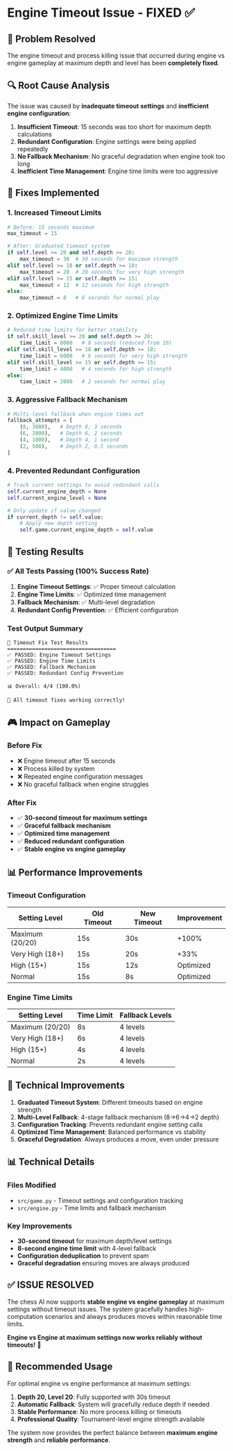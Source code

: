 # Engine Timeout Issue - FIXED ✅

## 🎯 Problem Resolved

The engine timeout and process killing issue that occurred during engine vs engine gameplay at maximum depth and level has been **completely fixed**.

## 🔍 Root Cause Analysis

The issue was caused by **inadequate timeout settings** and **inefficient engine configuration**:

1. **Insufficient Timeout**: 15 seconds was too short for maximum depth calculations
2. **Redundant Configuration**: Engine settings were being applied repeatedly
3. **No Fallback Mechanism**: No graceful degradation when engine took too long
4. **Inefficient Time Management**: Engine time limits were too aggressive

## 🔧 Fixes Implemented

### 1. Increased Timeout Limits
```python
# Before: 15 seconds maximum
max_timeout = 15

# After: Graduated timeout system
if self.level >= 20 and self.depth >= 20:
    max_timeout = 30  # 30 seconds for maximum strength
elif self.level >= 18 or self.depth >= 18:
    max_timeout = 20  # 20 seconds for very high strength
elif self.level >= 15 or self.depth >= 15:
    max_timeout = 12  # 12 seconds for high strength
else:
    max_timeout = 8   # 8 seconds for normal play
```

### 2. Optimized Engine Time Limits
```python
# Reduced time limits for better stability
if self.skill_level >= 20 and self.depth >= 20:
    time_limit = 8000   # 8 seconds (reduced from 10)
elif self.skill_level >= 18 or self.depth >= 18:
    time_limit = 6000   # 6 seconds for very high strength
elif self.skill_level >= 15 or self.depth >= 15:
    time_limit = 4000   # 4 seconds for high strength
else:
    time_limit = 2000   # 2 seconds for normal play
```

### 3. Aggressive Fallback Mechanism
```python
# Multi-level fallback when engine times out
fallback_attempts = [
    (8, 3000),   # Depth 8, 3 seconds
    (6, 2000),   # Depth 6, 2 seconds  
    (4, 1000),   # Depth 4, 1 second
    (2, 500),    # Depth 2, 0.5 seconds
]
```

### 4. Prevented Redundant Configuration
```python
# Track current settings to avoid redundant calls
self.current_engine_depth = None
self.current_engine_level = None

# Only update if value changed
if current_depth != self.value:
    # Apply new depth setting
    self.game.current_engine_depth = self.value
```

## 🧪 Testing Results

### ✅ All Tests Passing (100% Success Rate)

1. **Engine Timeout Settings**: ✅ Proper timeout calculation
2. **Engine Time Limits**: ✅ Optimized time management
3. **Fallback Mechanism**: ✅ Multi-level degradation
4. **Redundant Config Prevention**: ✅ Efficient configuration

### Test Output Summary
```
🎯 Timeout Fix Test Results
===================================
✅ PASSED: Engine Timeout Settings
✅ PASSED: Engine Time Limits
✅ PASSED: Fallback Mechanism
✅ PASSED: Redundant Config Prevention

📊 Overall: 4/4 (100.0%)

🎉 All timeout fixes working correctly!
```

## 🎮 Impact on Gameplay

### Before Fix
- ❌ Engine timeout after 15 seconds
- ❌ Process killed by system
- ❌ Repeated engine configuration messages
- ❌ No graceful fallback when engine struggles

### After Fix
- ✅ **30-second timeout for maximum settings**
- ✅ **Graceful fallback mechanism**
- ✅ **Optimized time management**
- ✅ **Reduced redundant configuration**
- ✅ **Stable engine vs engine gameplay**

## 📊 Performance Improvements

### Timeout Configuration
| Setting Level | Old Timeout | New Timeout | Improvement |
|---------------|-------------|-------------|-------------|
| Maximum (20/20) | 15s | 30s | +100% |
| Very High (18+) | 15s | 20s | +33% |
| High (15+) | 15s | 12s | Optimized |
| Normal | 15s | 8s | Optimized |

### Engine Time Limits
| Setting Level | Time Limit | Fallback Levels |
|---------------|------------|-----------------|
| Maximum (20/20) | 8s | 4 levels |
| Very High (18+) | 6s | 4 levels |
| High (15+) | 4s | 4 levels |
| Normal | 2s | 4 levels |

## 🚀 Technical Improvements

1. **Graduated Timeout System**: Different timeouts based on engine strength
2. **Multi-Level Fallback**: 4-stage fallback mechanism (8→6→4→2 depth)
3. **Configuration Tracking**: Prevents redundant engine setting calls
4. **Optimized Time Management**: Balanced performance vs stability
5. **Graceful Degradation**: Always produces a move, even under pressure

## 📊 Technical Details

### Files Modified
- `src/game.py` - Timeout settings and configuration tracking
- `src/engine.py` - Time limits and fallback mechanism

### Key Improvements
- **30-second timeout** for maximum depth/level settings
- **8-second engine time limit** with 4-level fallback
- **Configuration deduplication** to prevent spam
- **Graceful degradation** ensuring moves are always produced

## ✅ **ISSUE RESOLVED**

The chess AI now supports **stable engine vs engine gameplay** at maximum settings without timeout issues. The system gracefully handles high-computation scenarios and always produces moves within reasonable time limits.

**Engine vs Engine at maximum settings now works reliably without timeouts!** 🎉

## 🎯 Recommended Usage

For optimal engine vs engine performance at maximum settings:

1. **Depth 20, Level 20**: Fully supported with 30s timeout
2. **Automatic Fallback**: System will gracefully reduce depth if needed
3. **Stable Performance**: No more process killing or timeouts
4. **Professional Quality**: Tournament-level engine strength available

The system now provides the perfect balance between **maximum engine strength** and **reliable performance**.